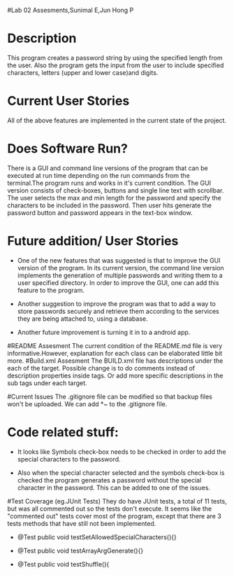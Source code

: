 #Lab 02 Assesments,Sunimal E,Jun Hong P

Description
===========
This program creates a password string by using the specified length from the user. Also the program gets the input from the user to include specified characters, letters (upper and lower case)and digits.

Current User Stories
====================
All of the above features are implemented in the current state of the project.

Does Software Run?
==================
There is a GUI and command line versions of the program that can be executed at run time depending on the run commands from the terminal.The program runs and works in it's current condition. 
The GUI version consists of check-boxes, buttons and single line text with scrollbar. The user selects the max and min length for the password and specify the characters to be included in the password. Then user hits generate the password button and password appears in the text-box window.

Future addition/ User Stories
=============================
* One of the new features that was suggested is that to improve the GUI version of the program. In its current version, the command line version implements the generation of multiple passwords and writing them to a user specified directory. In order to improve the GUI, one can add this feature to the program. 

* Another suggestion to improve the program was that to add a way to store passwords securely and retrieve them according to the services they are being attached to, using a database.

* Another future improvement is turning it in to a android app.

#README Assesment
The current condition of the README.md file is very informative.However, explanation for each class can be elaborated little bit more. 
#Build.xml Assesment
The BUILD.xml file has descriptions under the each of the target. Possible change is to do comments instead of description properties inside tags. Or add more specific descriptions in the sub tags under each target.

#Current Issues
The .gitignore file can be modified so that backup files won't be uploaded. We can add *~ to the .gitignore file. 

Code related stuff:
===================
* It looks like Symbols check-box needs to be checked in order to add the special characters to the password. 

* Also when the special character selected and the symbols check-box is checked the program generates a password without the special character in the password. This can be added to one of the issues. 

#Test Coverage (eg.JUnit Tests)
They do have JUnit tests, a total of 11 tests, but was all commented out so the tests don't execute. It seems like the "commented out" tests cover most of the program, except that there are 3 tests methods that have still not been implemented.

* @Test public void testSetAllowedSpecialCharacters(){}

* @Test public void testArrayArgGenerate(){}

* @Test public void testShuffle(){
